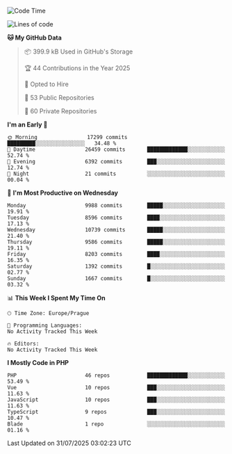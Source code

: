 <!--START_SECTION:waka-->
![Code Time](http://img.shields.io/badge/Code%20Time-1%2C584%20hrs%203%20mins-blue)

![Lines of code](https://img.shields.io/badge/From%20Hello%20World%20I%27ve%20Written-14.5%20million%20lines%20of%20code-blue)

**🐱 My GitHub Data** 

> 📦 399.9 kB Used in GitHub's Storage 
 > 
> 🏆 44 Contributions in the Year 2025
 > 
> 💼 Opted to Hire
 > 
> 📜 53 Public Repositories 
 > 
> 🔑 60 Private Repositories 
 > 
**I'm an Early 🐤** 

```text
🌞 Morning                17299 commits       █████████░░░░░░░░░░░░░░░░   34.48 % 
🌆 Daytime                26459 commits       █████████████░░░░░░░░░░░░   52.74 % 
🌃 Evening                6392 commits        ███░░░░░░░░░░░░░░░░░░░░░░   12.74 % 
🌙 Night                  21 commits          ░░░░░░░░░░░░░░░░░░░░░░░░░   00.04 % 
```
📅 **I'm Most Productive on Wednesday** 

```text
Monday                   9988 commits        █████░░░░░░░░░░░░░░░░░░░░   19.91 % 
Tuesday                  8596 commits        ████░░░░░░░░░░░░░░░░░░░░░   17.13 % 
Wednesday                10739 commits       █████░░░░░░░░░░░░░░░░░░░░   21.40 % 
Thursday                 9586 commits        █████░░░░░░░░░░░░░░░░░░░░   19.11 % 
Friday                   8203 commits        ████░░░░░░░░░░░░░░░░░░░░░   16.35 % 
Saturday                 1392 commits        █░░░░░░░░░░░░░░░░░░░░░░░░   02.77 % 
Sunday                   1667 commits        █░░░░░░░░░░░░░░░░░░░░░░░░   03.32 % 
```


📊 **This Week I Spent My Time On** 

```text
🕑︎ Time Zone: Europe/Prague

💬 Programming Languages: 
No Activity Tracked This Week

🔥 Editors: 
No Activity Tracked This Week
```

**I Mostly Code in PHP** 

```text
PHP                      46 repos            █████████████░░░░░░░░░░░░   53.49 % 
Vue                      10 repos            ███░░░░░░░░░░░░░░░░░░░░░░   11.63 % 
JavaScript               10 repos            ███░░░░░░░░░░░░░░░░░░░░░░   11.63 % 
TypeScript               9 repos             ███░░░░░░░░░░░░░░░░░░░░░░   10.47 % 
Blade                    1 repo              ░░░░░░░░░░░░░░░░░░░░░░░░░   01.16 % 
```




 Last Updated on 31/07/2025 03:02:23 UTC
<!--END_SECTION:waka-->
<!--
**AlexKratky/AlexKratky** is a ✨ _special_ ✨ repository because its `README.md` (this file) appears on your GitHub profile.

Here are some ideas to get you started:

- 🔭 I’m currently working on ...
- 🌱 I’m currently learning ...
- 👯 I’m looking to collaborate on ...
- 🤔 I’m looking for help with ...
- 💬 Ask me about ...
- 📫 How to reach me: ...
- 😄 Pronouns: ...
- ⚡ Fun fact: ...
-->
